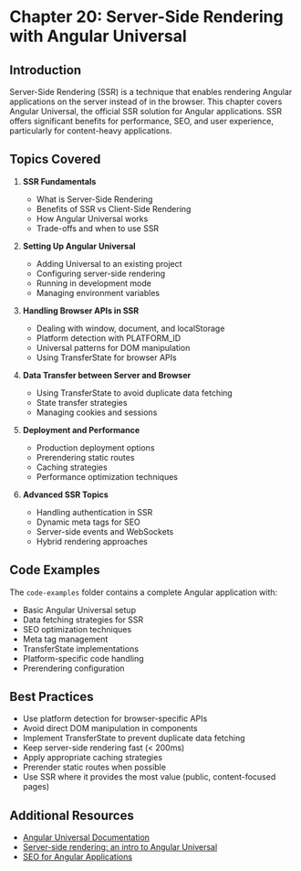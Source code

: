 # Chapter 20: Server-Side Rendering with Angular Universal

## Introduction

Server-Side Rendering (SSR) is a technique that enables rendering Angular applications on the server instead of in the browser. This chapter covers Angular Universal, the official SSR solution for Angular applications. SSR offers significant benefits for performance, SEO, and user experience, particularly for content-heavy applications.

## Topics Covered

1. **SSR Fundamentals**
   - What is Server-Side Rendering
   - Benefits of SSR vs Client-Side Rendering
   - How Angular Universal works
   - Trade-offs and when to use SSR

2. **Setting Up Angular Universal**
   - Adding Universal to an existing project
   - Configuring server-side rendering
   - Running in development mode
   - Managing environment variables

3. **Handling Browser APIs in SSR**
   - Dealing with window, document, and localStorage
   - Platform detection with PLATFORM_ID
   - Universal patterns for DOM manipulation
   - Using TransferState for browser APIs

4. **Data Transfer between Server and Browser**
   - Using TransferState to avoid duplicate data fetching
   - State transfer strategies
   - Managing cookies and sessions

5. **Deployment and Performance**
   - Production deployment options
   - Prerendering static routes
   - Caching strategies
   - Performance optimization techniques

6. **Advanced SSR Topics**
   - Handling authentication in SSR
   - Dynamic meta tags for SEO
   - Server-side events and WebSockets
   - Hybrid rendering approaches

## Code Examples

The `code-examples` folder contains a complete Angular application with:

- Basic Angular Universal setup
- Data fetching strategies for SSR
- SEO optimization techniques
- Meta tag management
- TransferState implementations
- Platform-specific code handling
- Prerendering configuration

## Best Practices

- Use platform detection for browser-specific APIs
- Avoid direct DOM manipulation in components
- Implement TransferState to prevent duplicate data fetching
- Keep server-side rendering fast (< 200ms)
- Apply appropriate caching strategies
- Prerender static routes when possible
- Use SSR where it provides the most value (public, content-focused pages)

## Additional Resources

- [Angular Universal Documentation](https://angular.io/guide/universal)
- [Server-side rendering: an intro to Angular Universal](https://developers.google.com/web/updates/2019/02/rendering-on-the-web)
- [SEO for Angular Applications](https://angular.io/guide/seo)
